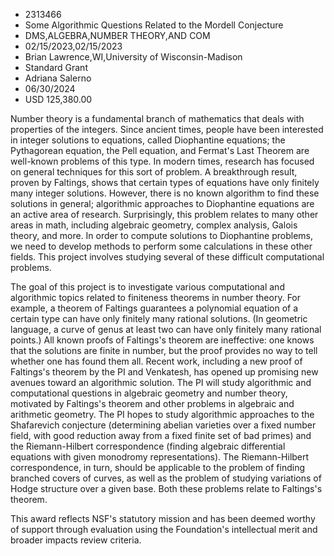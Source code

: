 
* 2313466
* Some Algorithmic Questions Related to the Mordell Conjecture
* DMS,ALGEBRA,NUMBER THEORY,AND COM
* 02/15/2023,02/15/2023
* Brian Lawrence,WI,University of Wisconsin-Madison
* Standard Grant
* Adriana Salerno
* 06/30/2024
* USD 125,380.00

Number theory is a fundamental branch of mathematics that deals with properties
of the integers. Since ancient times, people have been interested in integer
solutions to equations, called Diophantine equations; the Pythagorean equation,
the Pell equation, and Fermat's Last Theorem are well-known problems of this
type. In modern times, research has focused on general techniques for this sort
of problem. A breakthrough result, proven by Faltings, shows that certain types
of equations have only finitely many integer solutions. However, there is no
known algorithm to find these solutions in general; algorithmic approaches to
Diophantine equations are an active area of research. Surprisingly, this problem
relates to many other areas in math, including algebraic geometry, complex
analysis, Galois theory, and more. In order to compute solutions to Diophantine
problems, we need to develop methods to perform some calculations in these other
fields. This project involves studying several of these difficult computational
problems.

The goal of this project is to investigate various computational and algorithmic
topics related to finiteness theorems in number theory. For example, a theorem
of Faltings guarantees a polynomial equation of a certain type can have only
finitely many rational solutions. (In geometric language, a curve of genus at
least two can have only finitely many rational points.) All known proofs of
Faltings's theorem are ineffective: one knows that the solutions are finite in
number, but the proof provides no way to tell whether one has found them all.
Recent work, including a new proof of Faltings's theorem by the PI and
Venkatesh, has opened up promising new avenues toward an algorithmic solution.
The PI will study algorithmic and computational questions in algebraic geometry
and number theory, motivated by Faltings's theorem and other problems in
algebraic and arithmetic geometry. The PI hopes to study algorithmic approaches
to the Shafarevich conjecture (determining abelian varieties over a fixed number
field, with good reduction away from a fixed finite set of bad primes) and the
Riemann-Hilbert correspondence (finding algebraic differential equations with
given monodromy representations). The Riemann-Hilbert correspondence, in turn,
should be applicable to the problem of finding branched covers of curves, as
well as the problem of studying variations of Hodge structure over a given base.
Both these problems relate to Faltings's theorem.

This award reflects NSF's statutory mission and has been deemed worthy of
support through evaluation using the Foundation's intellectual merit and broader
impacts review criteria.
